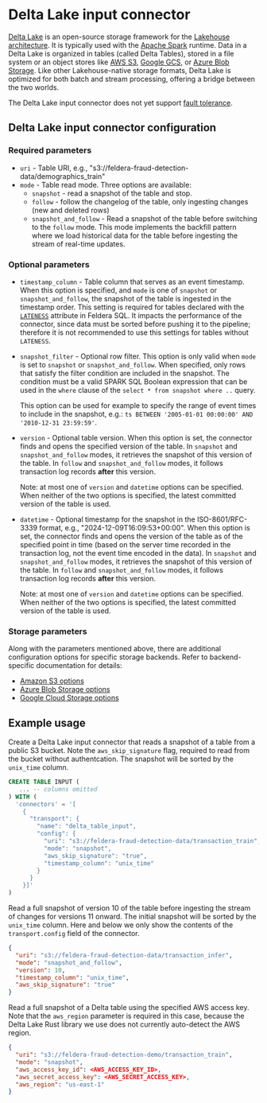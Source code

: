 # Delta Lake input connector

[Delta Lake](https://delta.io/) is an open-source storage framework for the
[Lakehouse architecture](https://www.cidrdb.org/cidr2021/papers/cidr2021_paper17.pdf).
It is typically used with the [Apache Spark](https://spark.apache.org/) runtime.
Data in a Delta Lake is organized in tables (called Delta Tables), stored in
a file system or an object stores like [AWS S3](https://aws.amazon.com/s3/),
[Google GCS](https://cloud.google.com/storage), or
[Azure Blob Storage](https://azure.microsoft.com/en-us/products/storage/blobs).
Like other Lakehouse-native storage formats, Delta Lake is optimized for both
batch and stream processing, offering a bridge between the two worlds.

The Delta Lake input connector does not yet support [fault
tolerance](..#fault-tolerance).

## Delta Lake input connector configuration

### Required parameters

* `uri` - Table URI, e.g., "s3://feldera-fraud-detection-data/demographics_train"
* `mode` - Table read mode.  Three options are available:
  * `snapshot` - read a snapshot of the table and stop.
  * `follow` - follow the changelog of the table, only ingesting changes (new and deleted rows)
  * `snapshot_and_follow` - Read a snapshot of the table before switching to the `follow` mode.
    This mode implements the backfill pattern where we load historical data for the table
    before ingesting the stream of real-time updates.

### Optional parameters

* `timestamp_column` - Table column that serves as an event timestamp.  When this option is
   specified, and `mode` is one of `snapshot` or `snapshot_and_follow`,
   the snapshot of the table is ingested in the timestamp order.  This setting is required
   for tables declared with the
   [`LATENESS`](/sql/streaming#lateness-expressions) attribute
   in Feldera SQL.  It impacts the performance of the connector, since data must be sorted
   before pushing it to the pipeline; therefore it is not recommended to use this
   settings for tables without `LATENESS`.

* `snapshot_filter` - Optional row filter.  This option is only valid when `mode` is set to
  `snapshot` or `snapshot_and_follow`.  When specified, only rows that satisfy the filter
   condition are included in the snapshot.  The condition must be a valid SPARK SQL Boolean
   expression that can be used in the `where` clause of the `select * from snapshot where ..`
   query.

   This option can be used for example to specify the range of event times to
   include in the snapshot, e.g.: `ts BETWEEN '2005-01-01 00:00:00' AND
   '2010-12-31 23:59:59'`.

* `version` - Optional table version.  When this option is set, the connector finds and
   opens the specified version of the table. In `snapshot` and `snapshot_and_follow` modes,
   it retrieves the snapshot of this version of the table.  In `follow` and
   `snapshot_and_follow` modes, it follows transaction log records **after** this version.

   Note: at most one of `version` and `datetime` options can be specified.
   When neither of the two options is specified, the latest committed version of the table
   is used.

* `datetime` - Optional timestamp for the snapshot in the ISO-8601/RFC-3339 format, e.g.,
   "2024-12-09T16:09:53+00:00". When this option is set, the connector finds and opens the
   version of the table as of the specified point in time (based on the server time recorded
   in the transaction log, not the event time encoded in the data).  In `snapshot` and
   `snapshot_and_follow` modes, it retrieves the snapshot of this version of the table.
   In `follow` and `snapshot_and_follow` modes, it follows transaction log records
   **after** this version.

   Note: at most one of `version` and `datetime` options can be specified.
   When neither of the two options is specified, the latest committed version of the table
   is used.

### Storage parameters

Along with the parameters mentioned above, there are additional configuration options for
specific storage backends.  Refer to backend-specific documentation for details:

* [Amazon S3 options](https://docs.rs/object_store/latest/object_store/aws/enum.AmazonS3ConfigKey.html)
* [Azure Blob Storage options](https://docs.rs/object_store/latest/object_store/azure/enum.AzureConfigKey.html)
* [Google Cloud Storage options](https://docs.rs/object_store/latest/object_store/gcp/enum.GoogleConfigKey.html)


## Example usage

Create a Delta Lake input connector that reads a snapshot of a table from a public S3 bucket.
Note the `aws_skip_signature` flag, required to read from the bucket without authentcation.  The
snapshot will be sorted by the `unix_time` column.

```sql
CREATE TABLE INPUT (
   ... -- columns omitted
) WITH (
  'connectors' = '[
    {
      "transport": {
        "name": "delta_table_input",
        "config": {
          "uri": "s3://feldera-fraud-detection-data/transaction_train",
          "mode": "snapshot",
          "aws_skip_signature": "true",
          "timestamp_column": "unix_time"
        }
      }
    }]'
)
```

Read a full snapshot of version 10 of the table before ingesting the stream of
changes for versions 11 onward.  The initial snapshot will be sorted by the
`unix_time` column.  Here and below we only show the contents of the
`transport.config` field of the connector.

```json
{
  "uri": "s3://feldera-fraud-detection-data/transaction_infer",
  "mode": "snapshot_and_follow",
  "version": 10,
  "timestamp_column": "unix_time",
  "aws_skip_signature": "true"
}
```

Read a full snapshot of a Delta table using the specified AWS access key. Note that
the `aws_region` parameter is required in this case, because the Delta Lake Rust
library we use does not currently auto-detect the AWS region.

```json
{
  "uri": "s3://feldera-fraud-detection-demo/transaction_train",
  "mode": "snapshot",
  "aws_access_key_id": <AWS_ACCESS_KEY_ID>,
  "aws_secret_access_key": <AWS_SECRET_ACCESS_KEY>,
  "aws_region": "us-east-1"
}
```
